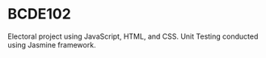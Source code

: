 # BCDE102
Electoral project using JavaScript, HTML, and CSS.
Unit Testing conducted using Jasmine framework. 
